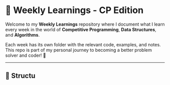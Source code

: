 # 📘 Weekly Learnings - CP Edition

Welcome to my **Weekly Learnings** repository where I document what I learn every week in the world of **Competitive Programming**, **Data Structures**, and **Algorithms**. 

Each week has its own folder with the relevant code, examples, and notes. This repo is part of my personal journey to becoming a better problem solver and coder! 🚀

---

## 📁 Structu
